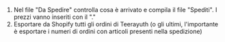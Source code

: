 1. Nel file "Da Spedire" controlla cosa è arrivato e compila il file "Spediti". I prezzi vanno inseriti con il "."
2. Esportare da Shopify tutti gli ordini di Teerayuth (o gli ultimi, l'importante è esportare i numeri di ordini con articoli presenti nella spedizione)